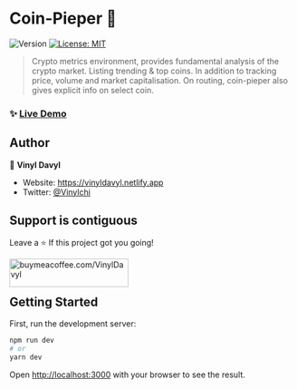 # Coin-Pieper 👋

<p>
  <img alt="Version" src="https://img.shields.io/badge/version-0.1.0-blue.svg?cacheSeconds=2592000" />
  <a href="#" target="_blank">
    <img alt="License: MIT" src="https://img.shields.io/badge/License-MIT-yellow.svg" />
  </a>
</p>

>Crypto metrics environment, provides fundamental analysis of the crypto market. Listing trending & top coins. In addition to tracking price, volume and market capitalisation. On routing, coin-pieper also gives explicit info on select coin.

### ✨ [Live Demo](https://coinpieper.netlify.app)

## Author

👤 **Vinyl Davyl**

- Website: https://vinyldavyl.netlify.app
- Twitter: [@Vinylchi](https://twitter.com/Vinylchi)

## Support is contiguous 

Leave a ⭐️ If this project got you going!
<p>
  <a href="https://www.buymeacoffee.com/VinylDavyl"> <img align="left" src="https://cdn.buymeacoffee.com/buttons/v2/default-yellow.png" height="50" width="210" alt="buymeacoffee.com/VinylDavyl" /></a>
</p>
<br /><br />

## Getting Started

First, run the development server:

```bash
npm run dev
# or
yarn dev
```

Open [http://localhost:3000](http://localhost:3000) with your browser to see the result.
